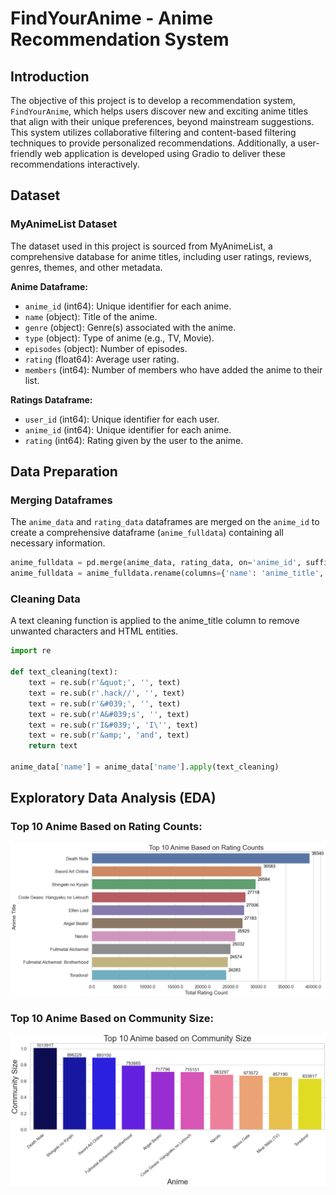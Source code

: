 # FindYourAnime - Anime Recommendation System

## Introduction

The objective of this project is to develop a recommendation system, `FindYourAnime`, which helps users discover new and exciting anime titles that align with their unique preferences, beyond mainstream suggestions. This system utilizes collaborative filtering and content-based filtering techniques to provide personalized recommendations. Additionally, a user-friendly web application is developed using Gradio to deliver these recommendations interactively.

## Dataset

### MyAnimeList Dataset

The dataset used in this project is sourced from MyAnimeList, a comprehensive database for anime titles, including user ratings, reviews, genres, themes, and other metadata.

**Anime Dataframe:**
- `anime_id` (int64): Unique identifier for each anime.
- `name` (object): Title of the anime.
- `genre` (object): Genre(s) associated with the anime.
- `type` (object): Type of anime (e.g., TV, Movie).
- `episodes` (object): Number of episodes.
- `rating` (float64): Average user rating.
- `members` (int64): Number of members who have added the anime to their list.

**Ratings Dataframe:**
- `user_id` (int64): Unique identifier for each user.
- `anime_id` (int64): Unique identifier for each anime.
- `rating` (int64): Rating given by the user to the anime.

## Data Preparation

### Merging Dataframes

The `anime_data` and `rating_data` dataframes are merged on the `anime_id` to create a comprehensive dataframe (`anime_fulldata`) containing all necessary information.

```python
anime_fulldata = pd.merge(anime_data, rating_data, on='anime_id', suffixes=['', '_user'])
anime_fulldata = anime_fulldata.rename(columns={'name': 'anime_title', 'rating_user': 'user_rating'})
```

### Cleaning Data
A text cleaning function is applied to the anime_title column to remove unwanted characters and HTML entities.
```python
import re

def text_cleaning(text):
    text = re.sub(r'&quot;', '', text)
    text = re.sub(r'.hack//', '', text)
    text = re.sub(r'&#039;', '', text)
    text = re.sub(r'A&#039;s', '', text)
    text = re.sub(r'I&#039;', 'I\'', text)
    text = re.sub(r'&amp;', 'and', text)
    return text

anime_data['name'] = anime_data['name'].apply(text_cleaning)
```

## Exploratory Data Analysis (EDA)
### Top 10 Anime Based on Rating Counts:
![top 10 animes based on ratings](results/top_10_animes.png)

### Top 10 Anime Based on Community Size:
![top 10 animes based on community](results/anime_community_size.png)





